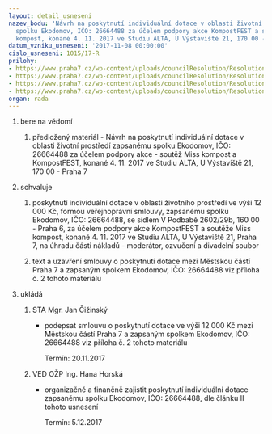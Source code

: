 ```yaml
---
layout: detail_usneseni
nazev_bodu: 'Návrh na poskytnutí individuální dotace v oblasti životní prostředí zapsanému
  spolku Ekodomov, IČO: 26664488 za účelem podpory akce KompostFEST a soutěže Miss
  kompost, konané 4. 11. 2017 ve Studiu ALTA, U Výstaviště 21, 170 00 - Praha 7'
datum_vzniku_usneseni: '2017-11-08 00:00:00'
cislo_usneseni: 1015/17-R
prilohy:
- https://www.praha7.cz/wp-content/uploads/councilResolution/Resolutions/29075/export/Duvodovazprava~266476.docx
- https://www.praha7.cz/wp-content/uploads/councilResolution/Resolutions/29075/export/Smlouvaoposkytnutiindividualnidotace_do50tisKc~266475.doc
- https://www.praha7.cz/wp-content/uploads/councilResolution/Resolutions/29075/export/SR_MAP_1~266474.docx
- https://www.praha7.cz/wp-content/uploads/councilResolution/Resolutions/29075/export/export~294903.pdf
organ: rada
---
```

<OL class=urzList_view id=urzList>
<LI class=urzClass1><SPAN name="1">bere na vědomí</SPAN> 
<OL class="urzOlClass decimal ">
<LI class=urzClass2 style="TEXT-ALIGN: left"><SPAN>
<P>předložený materiál - Návrh na poskytnutí individuální dotace v oblasti životní prostředí zapsanému spolku Ekodomov, IČO: 26664488 za účelem podpory akce - soutěž Miss kompost a KompostFEST, konané 4. 11. 2017 ve Studiu ALTA, U Výstaviště 21, 170 00 - Praha 7<BR></P></SPAN></LI></OL></LI>
<LI class=urzClass1><SPAN name="24">schvaluje</SPAN> 
<OL class="urzOlClass decimal ">
<LI class=urzClass2 style="TEXT-ALIGN: left"><SPAN>
<P>poskytnutí individuální dotace v oblasti životního prostředí ve výši 12 000 Kč, formou veřejnoprávní smlouvy, zapsanému spolku Ekodomov, IČO: 26664488, se sídlem V Podbabě 2602/29b, 160 00 - Praha 6, za účelem podpory akce KompostFEST a soutěže Miss kompost, konané 4. 11. 2017 ve Studiu ALTA, U Výstaviště 21, Praha 7, na úhradu části nákladů - moderátor, ozvučení a divadelní soubor<BR></P></SPAN></LI>
<LI class=urzClass2 style="TEXT-ALIGN: left"><SPAN>
<P>text a uzavření smlouvy o poskytnutí dotace mezi Městskou částí Praha 7 a zapsaným spolkem Ekodomov, IČO: 26664488 viz příloha č. 2 tohoto materiálu<BR></P></SPAN></LI></OL></LI>
<LI class=urzClass1 id=urzUkoly><SPAN name="1">ukládá</SPAN>
<OL class=urzOlClass>
<LI class=urzClass2><SPAN>
<P>STA Mgr. Jan Čižinský</P></SPAN>
<UL class=urzUlClass>
<LI class=urzClass3><SPAN>
<P>podepsat smlouvu o poskytnutí dotace ve výši 12 000 Kč mezi Městskou částí Praha 7 a zapsaným spolkem Ekodomov, IČO: 26664488 viz příloha č. 2 tohoto materiálu</P></SPAN><SPAN class=urzUkolTermin>Termín:&nbsp;20.11.2017</SPAN></LI></UL></LI>
<LI class=urzClass2><SPAN>
<P>VED OŽP Ing. Hana Horská</P></SPAN>
<UL class=urzUlClass>
<LI class=urzClass3><SPAN>
<P>organizačně a finančně zajistit poskytnutí individuální dotace zapsanému spolku Ekodomov, IČO: 26664488, dle článku II tohoto usnesení</P></SPAN><SPAN class=urzUkolTermin>Termín:&nbsp;5.12.2017</SPAN></LI></UL></LI></OL></LI></OL>